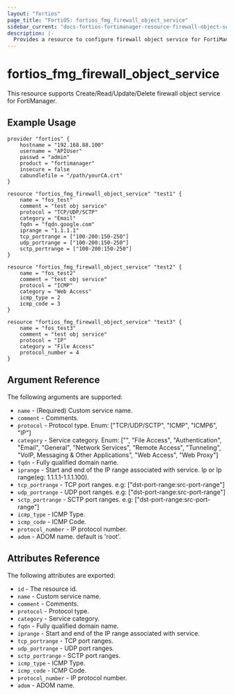 ```yaml
---
layout: "fortios"
page_title: "FortiOS: fortios_fmg_firewall_object_service"
sidebar_current: "docs-fortios-fortimanager-resource-firewall-object-service"
description: |-
  Provides a resource to configure firewall object service for FortiManager.
---
```


# fortios_fmg_firewall_object_service
This resource supports Create/Read/Update/Delete firewall object service for FortiManager.

## Example Usage
```hcl
provider "fortios" {
	hostname = "192.168.88.100"
	username = "APIUser"
	passwd = "admin"
	product = "fortimanager"
	insecure = false
	cabundlefile = "/path/yourCA.crt"
}

resource "fortios_fmg_firewall_object_service" "test1" {
	name = "fos_test"
	comment = "test obj service"
	protocol = "TCP/UDP/SCTP"
	category = "Email"
	fqdn = "fqdn.google.com"
	iprange = "1.1.1.1"
	tcp_portrange = ["100-200:150-250"]
	udp_portrange = ["100-200:150-250"]
	sctp_portrange = ["100-200:150-250"]
}

resource "fortios_fmg_firewall_object_service" "test2" {
	name = "fos_test2"
	comment = "test obj service"
	protocol = "ICMP"
	category = "Web Access"
	icmp_type = 2
	icmp_code = 3
}

resource "fortios_fmg_firewall_object_service" "test3" {
	name = "fos_test3"
	comment = "test obj service"
	protocol = "IP"
	category = "File Access"
	protocol_number = 4
}

```

## Argument Reference
The following arguments are supported:

* `name` - (Required) Custom service name.
* `comment` - Comments.
* `protocol` - Protocol type. Enum: ["TCP/UDP/SCTP", "ICMP", "ICMP6", "IP"]
* `category` - Service category. Enum: ["", "File Access", "Authentication", "Email", "General", "Network Services", "Remote Access", "Tunneling", "VoIP, Messaging & Other Applications", "Web Access", "Web Proxy"]
* `fqdn` - Fully qualified domain name.
* `iprange` - Start and end of the IP range associated with service. Ip or Ip range(eg: 1.1.1.1-1.1.1.100).
* `tcp_portrange` - TCP port ranges. e.g: ["dst-port-range:src-port-range"]
* `udp_portrange` - UDP port ranges. e.g: ["dst-port-range:src-port-range"]
* `sctp_portrange` - SCTP port ranges. e.g: ["dst-port-range:src-port-range"]
* `icmp_type` - ICMP Type.
* `icmp_code` - ICMP Code.
* `protocol_number` - IP protocol number.
* `adom` - ADOM name. default is 'root'.

## Attributes Reference
The following attributes are exported:

* `id` - The resource id.
* `name` - Custom service name.
* `comment` - Comments.
* `protocol` - Protocol type.
* `category` - Service category.
* `fqdn` - Fully qualified domain name.
* `iprange` - Start and end of the IP range associated with service.
* `tcp_portrange` - TCP port ranges.
* `udp_portrange` - UDP port ranges.
* `sctp_portrange` - SCTP port ranges.
* `icmp_type` - ICMP Type.
* `icmp_code` - ICMP Code.
* `protocol_number` - IP protocol number.
* `adom` - ADOM name.
